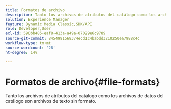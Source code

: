 ```yaml
---
title: Formatos de archivo
description: Tanto los archivos de atributos del catálogo como los archivos de datos del catálogo son archivos de texto sin formato.
solution: Experience Manager
feature: Dynamic Media Classic,SDK/API
role: Developer,User
exl-id: 590bb485-eaf8-413a-a49a-07029e6c9789
source-git-commit: 8454991568374ecd1c4babdd3210250ea7988c4c
workflow-type: tm+mt
source-wordcount: '28'
ht-degree: 14%

---
```


# Formatos de archivo{#file-formats}

Tanto los archivos de atributos del catálogo como los archivos de datos del catálogo son archivos de texto sin formato.

